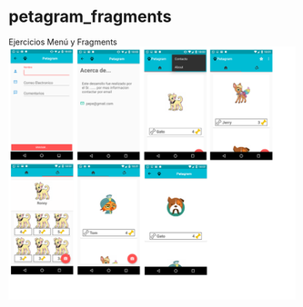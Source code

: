 # petagram_fragments
Ejercicios Menú y Fragments
![alt tag](https://github.com/rucode/petagram_fragments/blob/master/Petagram3/Petagram_Imagenes.png)
